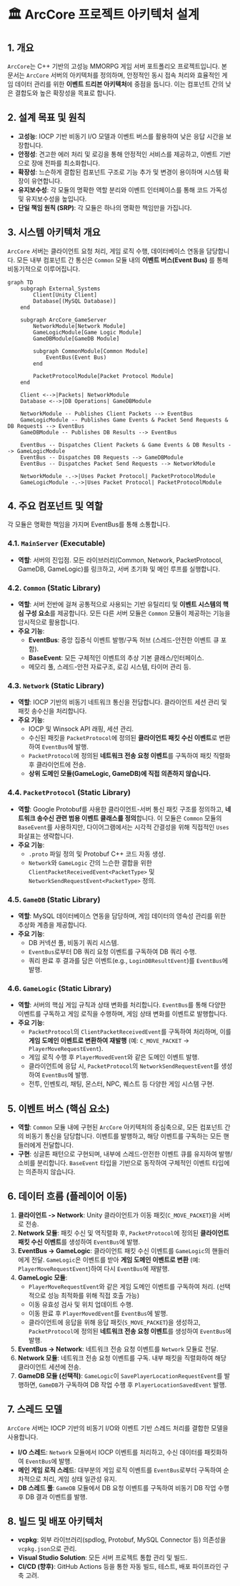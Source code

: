 # 🏛️ ArcCore 프로젝트 아키텍처 설계

## 1. 개요

`ArcCore`는 C++ 기반의 고성능 MMORPG 게임 서버 포트폴리오 프로젝트입니다. 본 문서는 `ArcCore` 서버의 아키텍처를 정의하며, 안정적인 동시 접속 처리와 효율적인 게임 데이터 관리를 위한 **이벤트 드리븐 아키텍처**에 중점을 둡니다. 이는 컴포넌트 간의 낮은 결합도와 높은 확장성을 목표로 합니다.

## 2. 설계 목표 및 원칙

* **고성능**: IOCP 기반 비동기 I/O 모델과 이벤트 버스를 활용하여 낮은 응답 시간을 보장합니다.
* **안정성**: 견고한 에러 처리 및 로깅을 통해 안정적인 서비스를 제공하고, 이벤트 기반으로 장애 전파를 최소화합니다.
* **확장성**: 느슨하게 결합된 컴포넌트 구조로 기능 추가 및 변경이 용이하며 시스템 확장이 유연합니다.
* **유지보수성**: 각 모듈의 명확한 역할 분리와 이벤트 인터페이스를 통해 코드 가독성 및 유지보수성을 높입니다.
* **단일 책임 원칙 (SRP)**: 각 모듈은 하나의 명확한 책임만을 가집니다.

## 3. 시스템 아키텍처 개요

`ArcCore` 서버는 클라이언트 요청 처리, 게임 로직 수행, 데이터베이스 연동을 담당합니다. 모든 내부 컴포넌트 간 통신은 `Common` 모듈 내의 **이벤트 버스(Event Bus)** 를 통해 비동기적으로 이루어집니다.

```mermaid
graph TD
    subgraph External_Systems
        Client[Unity Client]
        Database[(MySQL Database)]
    end

    subgraph ArcCore_GameServer
        NetworkModule[Network Module]
        GameLogicModule[Game Logic Module]
        GameDBModule[GameDB Module]

        subgraph CommonModule[Common Module]
            EventBus(Event Bus)
        end

        PacketProtocolModule[Packet Protocol Module]
    end

    Client <-->|Packets| NetworkModule
    Database <-->|DB Operations| GameDBModule

    NetworkModule -- Publishes Client Packets --> EventBus
    GameLogicModule -- Publishes Game Events & Packet Send Requests & DB Requests --> EventBus
    GameDBModule -- Publishes DB Results --> EventBus

    EventBus -- Dispatches Client Packets & Game Events & DB Results --> GameLogicModule
    EventBus -- Dispatches DB Requests --> GameDBModule
    EventBus -- Dispatches Packet Send Requests --> NetworkModule

    NetworkModule -.->|Uses Packet Protocol| PacketProtocolModule
    GameLogicModule -.->|Uses Packet Protocol| PacketProtocolModule
```

## 4. 주요 컴포넌트 및 역할

각 모듈은 명확한 책임을 가지며 EventBus를 통해 소통합니다.

### 4.1. `MainServer` (Executable)

* **역할**: 서버의 진입점. 모든 라이브러리(Common, Network, PacketProtocol, GameDB, GameLogic)를 링크하고, 서버 초기화 및 메인 루프를 실행합니다.

### 4.2. `Common` (Static Library)

* **역할**: 서버 전반에 걸쳐 공통적으로 사용되는 기반 유틸리티 및 **이벤트 시스템의 핵심 구성 요소**를 제공합니다. 모든 다른 서버 모듈은 `Common` 모듈이 제공하는 기능을 암시적으로 활용합니다.
* **주요 기능**:
    * **EventBus**: 중앙 집중식 이벤트 발행/구독 허브 (스레드-안전한 이벤트 큐 포함).
    * **BaseEvent**: 모든 구체적인 이벤트의 추상 기본 클래스/인터페이스.
    * 메모리 풀, 스레드-안전 자료구조, 로깅 시스템, 타이머 관리 등.

### 4.3. `Network` (Static Library)

* **역할**: IOCP 기반의 비동기 네트워크 통신을 전담합니다. 클라이언트 세션 관리 및 패킷 송수신을 처리합니다.
* **주요 기능**:
    * IOCP 및 Winsock API 래핑, 세션 관리.
    * 수신된 패킷을 `PacketProtocol`에 정의된 **클라이언트 패킷 수신 이벤트**로 변환하여 `EventBus`에 발행.
    * `PacketProtocol`에 정의된 **네트워크 전송 요청 이벤트**를 구독하여 패킷 직렬화 후 클라이언트에 전송.
    * **상위 도메인 모듈(GameLogic, GameDB)에 직접 의존하지 않습니다.**

### 4.4. `PacketProtocol` (Static Library)

* **역할**: Google Protobuf를 사용한 클라이언트-서버 통신 패킷 구조를 정의하고, **네트워크 송수신 관련 범용 이벤트 클래스를 정의**합니다. 이 모듈은 `Common` 모듈의 `BaseEvent`를 사용하지만, 다이어그램에서는 시각적 간결성을 위해 직접적인 `Uses` 화살표는 생략합니다.
* **주요 기능**:
    * `.proto` 파일 정의 및 Protobuf C++ 코드 자동 생성.
    * `Network`와 `GameLogic` 간의 느슨한 결합을 위한 `ClientPacketReceivedEvent<PacketType>` 및 `NetworkSendRequestEvent<PacketType>` 정의.

### 4.5. `GameDB` (Static Library)

* **역할**: MySQL 데이터베이스 연동을 담당하며, 게임 데이터의 영속성 관리를 위한 추상화 계층을 제공합니다.
* **주요 기능**:
    * DB 커넥션 풀, 비동기 쿼리 시스템.
    * `EventBus`로부터 DB 쿼리 요청 이벤트를 구독하여 DB 쿼리 수행.
    * 쿼리 완료 후 결과를 담은 이벤트(e.g., `LoginDBResultEvent`)를 `EventBus`에 발행.

### 4.6. `GameLogic` (Static Library)

* **역할**: 서버의 핵심 게임 규칙과 상태 변화를 처리합니다. `EventBus`를 통해 다양한 이벤트를 구독하고 게임 로직을 수행하며, 게임 상태 변화를 이벤트로 발행합니다.
* **주요 기능**:
    * `PacketProtocol`의 `ClientPacketReceivedEvent`를 구독하여 처리하며, 이를 **게임 도메인 이벤트로 변환하여 재발행** (예: `C_MOVE_PACKET` -> `PlayerMoveRequestEvent`).
    * 게임 로직 수행 후 `PlayerMovedEvent`와 같은 도메인 이벤트 발행.
    * 클라이언트에 응답 시, `PacketProtocol`의 `NetworkSendRequestEvent`를 생성하여 `EventBus`에 발행.
    * 전투, 인벤토리, 채팅, 몬스터, NPC, 퀘스트 등 다양한 게임 시스템 구현.

## 5. 이벤트 버스 (핵심 요소)

* **역할**: `Common` 모듈 내에 구현된 `ArcCore` 아키텍처의 중심축으로, 모든 컴포넌트 간의 비동기 통신을 담당합니다. 이벤트를 발행하고, 해당 이벤트를 구독하는 모든 핸들러에게 전달합니다.
* **구현**: 싱글톤 패턴으로 구현되며, 내부에 스레드-안전한 이벤트 큐를 유지하여 발행/소비를 분리합니다. `BaseEvent` 타입을 기반으로 동작하여 구체적인 이벤트 타입에는 의존하지 않습니다.

## 6. 데이터 흐름 (플레이어 이동)

1.  **클라이언트 -> Network**: Unity 클라이언트가 이동 패킷(`C_MOVE_PACKET`)을 서버로 전송.
2.  **Network 모듈**: 패킷 수신 및 역직렬화 후, `PacketProtocol`에 정의된 **클라이언트 패킷 수신 이벤트**를 생성하여 `EventBus`에 발행.
3.  **EventBus -> GameLogic**: 클라이언트 패킷 수신 이벤트를 `GameLogic`의 핸들러에게 전달. `GameLogic`은 이벤트를 받아 **게임 도메인 이벤트로 변환** (예: `PlayerMoveRequestEvent`)하여 다시 `EventBus`에 재발행.
4.  **GameLogic 모듈**:
    * `PlayerMoveRequestEvent`와 같은 게임 도메인 이벤트를 구독하여 처리. (선택적으로 성능 최적화를 위해 직접 호출 가능)
    * 이동 유효성 검사 및 위치 업데이트 수행.
    * 이동 완료 후 `PlayerMovedEvent`를 `EventBus`에 발행.
    * 클라이언트에 응답을 위해 응답 패킷(`S_MOVE_PACKET`)을 생성하고, `PacketProtocol`에 정의된 **네트워크 전송 요청 이벤트**를 생성하여 `EventBus`에 발행.
5.  **EventBus -> Network**: 네트워크 전송 요청 이벤트를 `Network` 모듈로 전달.
6.  **Network 모듈**: 네트워크 전송 요청 이벤트를 구독. 내부 패킷을 직렬화하여 해당 클라이언트 세션에 전송.
7.  **GameDB 모듈 (선택적)**: `GameLogic`이 `SavePlayerLocationRequestEvent`를 발행하면, `GameDB`가 구독하여 DB 작업 수행 후 `PlayerLocationSavedEvent` 발행.

## 7. 스레드 모델

`ArcCore` 서버는 IOCP 기반의 비동기 I/O와 이벤트 기반 스레드 처리를 결합한 모델을 사용합니다.

* **I/O 스레드**: `Network` 모듈에서 IOCP 이벤트를 처리하고, 수신 데이터를 패킷화하여 `EventBus`에 발행.
* **메인 게임 로직 스레드**: 대부분의 게임 로직 이벤트를 `EventBus`로부터 구독하여 순차적으로 처리, 게임 상태 일관성 유지.
* **DB 스레드 풀**: `GameDB` 모듈에서 DB 요청 이벤트를 구독하여 비동기 DB 작업 수행 후 DB 결과 이벤트를 발행.

## 8. 빌드 및 배포 아키텍처

* **vcpkg**: 외부 라이브러리(spdlog, Protobuf, MySQL Connector 등) 의존성을 `vcpkg.json`으로 관리.
* **Visual Studio Solution**: 모든 서버 프로젝트 통합 관리 및 빌드.
* **CI/CD (향후)**: GitHub Actions 등을 통한 자동 빌드, 테스트, 배포 파이프라인 구축 고려.